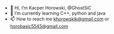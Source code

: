 - 👋 Hi, I’m Kacper Horowski, @GhostSiC
- 🌱 I’m currently learning C++, python and java
- 📫 How to reach me khorowskik@gmail.com or horobasic5545@gmail.com

<!---
GhostSiC/GhostSiC is a ✨ special ✨ repository because its `README.md` (this file) appears on your GitHub profile.
You can click the Preview link to take a look at your changes.
--->
